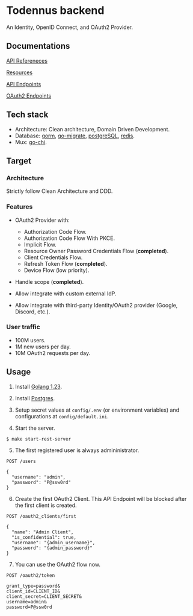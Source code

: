 # Todennus backend

An Identity, OpenID Connect, and OAuth2 Provider.

## Documentations

[API Refereneces](./docs/1.references.md)

[Resources](./docs/2.resources.md)

[API Endpoints](./docs/3.endpoints.md)

[OAuth2 Endpoints](./docs/4.oauth2_endpoints.md)

## Tech stack

- Architecture: Clean architecture, Domain Driven Development.
- Database: [gorm](https://github.com/go-gorm/gorm), [go-migrate](https://github.com/golang-migrate/migrate), [postgreSQL](https://www.postgresql.org/), [redis](https://redis.io/).
- Mux: [go-chi](https://github.com/go-chi/chi).

## Target

### Architecture

Strictly follow Clean Architecture and DDD.

### Features

- OAuth2 Provider with:
  + Authorization Code Flow.
  + Authorization Code Flow With PKCE.
  + Implicit Flow.
  + Resource Owner Password Credentials Flow (**completed**).
  + Client Credentials Flow.
  + Refresh Token Flow (**completed**).
  + Device Flow (low priority).

- Handle scope (**completed**).
- Allow integrate with custom external IdP.
- Allow integrate with third-party Identity/OAuth2 provider (Google, Discord, etc.).

### User traffic

- 100M users.
- 1M new users per day.
- 10M OAuth2 requests per day.

## Usage

1. Install [Golang 1.23](https://go.dev/doc/install).

2. Install [Postgres](https://www.postgresql.org/download/).

3. Setup secret values at `config/.env` (or environment variables) and
   configurations at `config/default.ini`.

4. Start the server.

```shell
$ make start-rest-server
```

5. The first registered user is always admininistrator.

```
POST /users

{
  "username": "admin",
  "password": "P@ssw0rd"
}
```

6. Create the first OAuth2 Client. This API Endpoint will be blocked after the
first client is created.

```
POST /oauth2_clients/first

{
  "name": "Admin Client",
  "is_confidential": true,
  "username": "{admin_username}",
  "password": "{admin_password}"
}
```

7. You can use the OAuth2 flow now.

```
POST /oauth2/token

grant_type=password&
client_id=CLIENT_ID&
client_secret=CLIENT_SECRET&
username=admin&
password=P@ssw0rd
```

